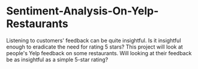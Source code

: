 # Sentiment-Analysis-On-Yelp-Restaurants
Listening to customers' feedback can be quite insightful. Is it insightful enough to eradicate the need for rating 5 stars? This project will look at people's Yelp feedback on some restaurants. Will looking at their feedback be as insightful as a simple 5-star rating?
